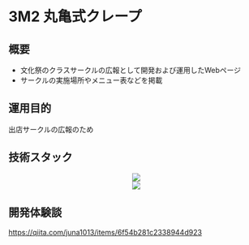 # 3M2 丸亀式クレープ

## 概要
- 文化祭のクラスサークルの広報として開発および運用したWebページ
- サークルの実施場所やメニュー表などを掲載

## 運用目的
出店サークルの広報のため

## 技術スタック

<p align="center">
  <a href="https://skillicons.dev">
    <img src="https://skillicons.dev/icons?i=html,css,javascript" /></br>
    <img src="https://skillicons.dev/icons?i=tailwindcss,jquery,vercel" /></br>
  </a>
</p>

## 開発体験談
https://qiita.com/juna1013/items/6f54b281c2338944d923
